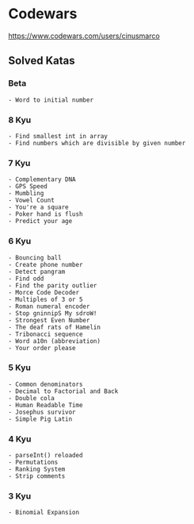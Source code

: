 # Codewars

https://www.codewars.com/users/cinusmarco

## Solved Katas

### Beta
    - Word to initial number
### 8 Kyu
    - Find smallest int in array
    - Find numbers which are divisible by given number
### 7 Kyu
    - Complementary DNA
    - GPS Speed
    - Mumbling
    - Vowel Count
    - You're a square
    - Poker hand is flush
    - Predict your age
### 6 Kyu    
    - Bouncing ball
    - Create phone number
    - Detect pangram
    - Find odd
    - Find the parity outlier
    - Morce Code Decoder
    - Multiples of 3 or 5
    - Roman numeral encoder
    - Stop gninnipS My sdroW!
    - Strongest Even Number
    - The deaf rats of Hamelin
    - Tribonacci sequence
    - Word a10n (abbreviation)
    - Your order please    
### 5 Kyu
    - Common denominators
    - Decimal to Factorial and Back
    - Double cola
    - Human Readable Time
    - Josephus survivor    
    - Simple Pig Latin
### 4 Kyu
    - parseInt() reloaded
    - Permutations
    - Ranking System
    - Strip comments
### 3 Kyu
    - Binomial Expansion
    
    
